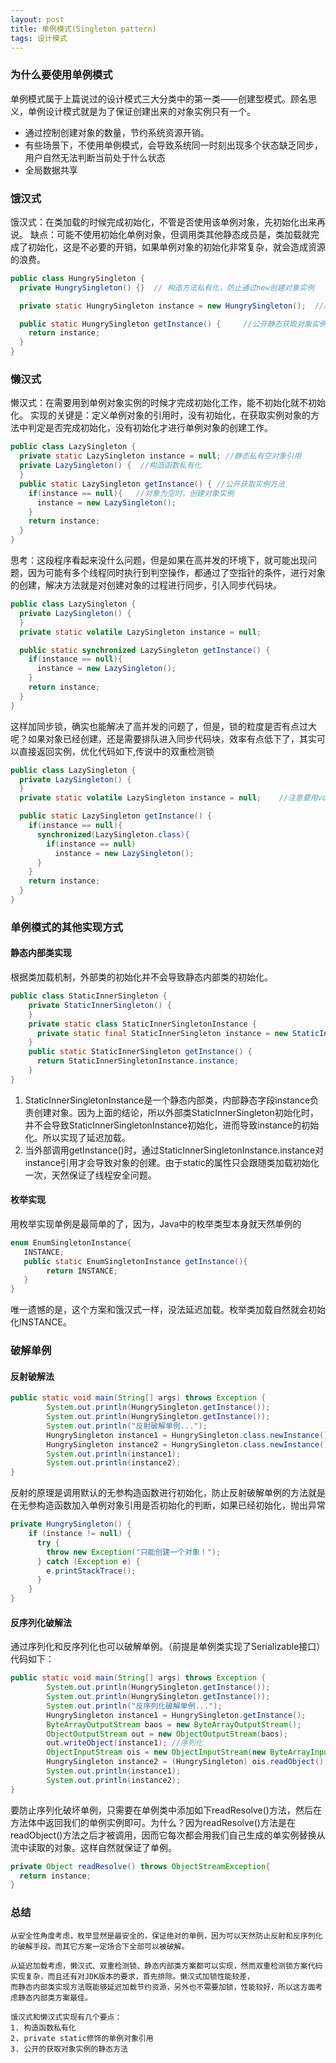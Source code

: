 ```yaml
---
layout: post
title: 单例模式(Singleton pattern)
tags: 设计模式   
---
```


### 为什么要使用单例模式
单例模式属于上篇说过的设计模式三大分类中的第一类——创建型模式。顾名思义，单例设计模式就是为了保证创建出来的对象实例只有一个。
- 通过控制创建对象的数量，节约系统资源开销。
- 有些场景下，不使用单例模式，会导致系统同一时刻出现多个状态缺乏同步，用户自然无法判断当前处于什么状态
- 全局数据共享


### 饿汉式
饿汉式：在类加载的时候完成初始化，不管是否使用该单例对象，先初始化出来再说。
缺点：可能不使用初始化单例对象，但调用类其他静态成员是，类加载就完成了初始化，这是不必要的开销，如果单例对象的初始化非常复杂，就会造成资源的浪费。

``` java
public class HungrySingleton {
  private HungrySingleton() {}  // 构造方法私有化，防止通过new创建对象实例

  private static HungrySingleton instance = new HungrySingleton();  //持有私有static修饰的对象实例引用，

  public static HungrySingleton getInstance() {     //公开静态获取对象实例的方法
    return instance;
  }
}
```

### 懒汉式
懒汉式：在需要用到单例对象实例的时候才完成初始化工作，能不初始化就不初始化。
实现的关键是：定义单例对象的引用时，没有初始化，在获取实例对象的方法中判定是否完成初始化，没有初始化才进行单例对象的创建工作。
``` java
public class LazySingleton {
  private static LazySingleton instance = null; //静态私有空对象引用
  private LazySingleton() {  //构造函数私有化
  }
  public static LazySingleton getInstance() { //公开获取实例方法
    if(instance == null){   //对象为空时，创建对象实例
      instance = new LazySingleton();
    }
    return instance;
  }
}
```

思考：这段程序看起来没什么问题，但是如果在高并发的环境下，就可能出现问题，因为可能有多个线程同时执行到判空操作，都通过了空指针的条件，进行对象的创建，解决方法就是对创建对象的过程进行同步，引入同步代码块。

``` java
public class LazySingleton {
  private LazySingleton() {
  }
  private static volatile LazySingleton instance = null;

  public static synchronized LazySingleton getInstance() {
    if(instance == null){
      instance = new LazySingleton();
    }
    return instance;
  }
}
```
这样加同步锁，确实也能解决了高并发的问题了，但是，锁的粒度是否有点过大呢？如果对象已经创建，还是需要排队进入同步代码块，效率有点低下了，其实可以直接返回实例，优化代码如下,传说中的双重检测锁
``` java
public class LazySingleton {
  private LazySingleton() {
  }
  private static volatile LazySingleton instance = null;    //注意要用volatile修饰，保证线程可见性

  public static LazySingleton getInstance() {
    if(instance == null){
      synchronized(LazySingleton.class){
        if(instance == null)
          instance = new LazySingleton();
      }
    }
    return instance;
  }
}
``` 
### 单例模式的其他实现方式
#### 静态内部类实现
根据类加载机制，外部类的初始化并不会导致静态内部类的初始化。
``` java
public class StaticInnerSingleton {
    private StaticInnerSingleton() {
    }
    private static class StaticInnerSingletonInstance {
      private static final StaticInnerSingleton instance = new StaticInnerSingleton();
    }
    public static StaticInnerSingleton getInstance() {
      return StaticInnerSingletonInstance.instance;
    }
}
```

1. StaticInnerSingletonInstance是一个静态内部类，内部静态字段instance负责创建对象。因为上面的结论，所以外部类StaticInnerSingleton初始化时，并不会导致StaticInnerSingletonInstance初始化，进而导致instance的初始化。所以实现了延迟加载。
2. 当外部调用getInstance()时，通过StaticInnerSingletonInstance.instance对instance引用才会导致对象的创建。由于static的属性只会跟随类加载初始化一次，天然保证了线程安全问题。


#### 枚举实现
用枚举实现单例是最简单的了，因为，Java中的枚举类型本身就天然单例的

``` java
enum EnumSingletonInstance{
   INSTANCE;
   public static EnumSingletonInstance getInstance(){
   		return INSTANCE;
   }
}
```
唯一遗憾的是，这个方案和饿汉式一样，没法延迟加载。枚举类加载自然就会初始化INSTANCE。

### 破解单例
#### 反射破解法
``` java
public static void main(String[] args) throws Exception {
        System.out.println(HungrySingleton.getInstance());
        System.out.println(HungrySingleton.getInstance());
        System.out.println("反射破解单例...");
        HungrySingleton instance1 = HungrySingleton.class.newInstance();
        HungrySingleton instance2 = HungrySingleton.class.newInstance();
        System.out.println(instance1);
        System.out.println(instance2);
}
```
反射的原理是调用默认的无参构造函数进行初始化，防止反射破解单例的方法就是在无参构造函数加入单例对象引用是否初始化的判断，如果已经初始化，抛出异常
``` java
private HungrySingleton() {
    if (instance != null) {
      try {
        throw new Exception("只能创建一个对象！");
      } catch (Exception e) {
        e.printStackTrace();
      }
    }
}
```


#### 反序列化破解法
通过序列化和反序列化也可以破解单例。（前提是单例类实现了Serializable接口）代码如下：
``` java
public static void main(String[] args) throws Exception {
        System.out.println(HungrySingleton.getInstance());
        System.out.println(HungrySingleton.getInstance());
        System.out.println("反序列化破解单例...");
        HungrySingleton instance1 = HungrySingleton.getInstance();
        ByteArrayOutputStream baos = new ByteArrayOutputStream();
        ObjectOutputStream out = new ObjectOutputStream(baos);
        out.writeObject(instance1);	//序列化
        ObjectInputStream ois = new ObjectInputStream(new ByteArrayInputStream(baos.toByteArray()));
        HungrySingleton instance2 = (HungrySingleton) ois.readObject();	//反序列化
        System.out.println(instance1);
        System.out.println(instance2);
}
```
要防止序列化破坏单例，只需要在单例类中添加如下readResolve()方法，然后在方法体中返回我们的单例实例即可。为什么？因为readResolve()方法是在readObject()方法之后才被调用，因而它每次都会用我们自己生成的单实例替换从流中读取的对象。这样自然就保证了单例。
``` java
private Object readResolve() throws ObjectStreamException{
  return instance;
}
```


#### 
### 总结

    从安全性角度考虑，枚举显然是最安全的，保证绝对的单例，因为可以天然防止反射和反序列化的破解手段。而其它方案一定场合下全部可以被破解。

    从延迟加载考虑，懒汉式、双重检测锁、静态内部类方案都可以实现，然而双重检测锁方案代码实现复杂，而且还有对JDK版本的要求，首先排除。懒汉式加锁性能较差，
    而静态内部类实现方法既能够延迟加载节约资源，另外也不需要加锁，性能较好，所以这方面考虑静态内部类方案最佳。

    饿汉式和懒汉式实现有几个要点：
    1. 构造函数私有化
    2. private static修饰的单例对象引用
    3. 公开的获取对象实例的静态方法